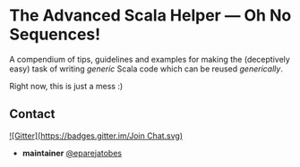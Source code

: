 # The Advanced Scala Helper — Oh No Sequences!

A compendium of tips, guidelines and examples for making the (deceptively easy) task of writing _generic_ Scala code which can be reused _generically_.

Right now, this is just a mess :)

## Contact

[![Gitter](https://badges.gitter.im/Join Chat.svg)](https://gitter.im/ohnosequences/scala-guide?utm_source=badge&utm_medium=badge&utm_campaign=pr-badge)

- **maintainer** [@eparejatobes](https://github.com/eparejatobes)
